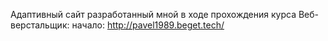 Адаптивный сайт разработанный мной в ходе прохождения курса Веб-верстальщик: начало: http://pavel1989.beget.tech/
